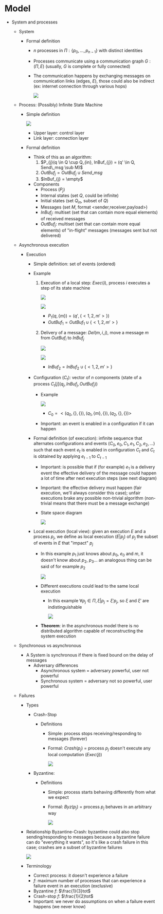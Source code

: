# Model

- System and processes
  - System
    - Formal definition
      - $`n`$ processes in $`\Pi:\{p_{0},...,p_{n-1}\}`$ with distinct identities
      - Processes communicate using a communication graph $`G:(\Pi, E)`$ (usually, $`G`$ is complete or fully connected)
      - The communication happens by exchanging messages on communication links (edges, $`E`$), those could also be indirect (ex: internet connection through various hops)

        ![](../../res/img/1.png)

  - Process: (Possibly) Infinite State Machine
    - Simple definition

        ![](../../res/img/2.png)

      - Upper layer: control layer
      - Link layer: connection layer
    - Formal definition
      - Think of this as an algorithm:
        1. $`P_{j}(q \in Q \cup Q_{in}, InBuf_{j}) = (q' \in Q, Send\_msg \sub M)`$
        2. $`OutBuf_{j} = OutBuf_{j} \cup Send\_msg`$
        3. $`InBuf_{j} = \empty`$
      - Components
        - Process ($`P_{j}`$)
        - Internal states (set $`Q`$, could be infinite)
        - Initial states (set $`Q_{in}`$, subset of $`Q`$)
        - Messages (set $`M`$, format <sender,receiver,payload>)
        - $`InBuf_{j}`$: multiset (set that can contain more equal elements) of received messages
        - $`OutBuf_{j}`$: multiset (set that can contain more equal elements) of "in-flight" messages (messages sent but not delivered)
  - Asynchronous execution
    - Execution
      - Simple definition: set of events (ordered)
      - Example
        1. Execution of a local step: $`Exec(i)`$, process $`i`$ executes a step of its state machine 

            ![](../../res/img/3.png)

            ![](../../res/img/4.png)

            - $`P_{1}(q,\{m\}) = (q',\{<1, 2, m'>\})`$
            - $`OutBuf_{1} = OutBuf_{1} \cup \{<1, 2, m'>\}`$
        2. Delivery of a message: $`Del(m, i, j)`$, move a message $`m`$ from $`OutBuf_{i}`$ to $`InBuf_{j}`$

            ![](../../res/img/5.png)

            ![](../../res/img/6.png)

            - $`InBuf_{2} = InBuf_{2} \cup \{<1, 2, m'>\}`$
      - Configuration ($`C_{t}`$): vector of $`n`$ components (state of a process $`C_{t}[j](q_{j}, InBuf_{j}, OutBuf_{j})`$)
        - Example

            ![](../../res/img/7.png)

            - $`C_{0} = <(q_{0},\{\},\{\}),(q_{1},\{m\},\{\}),(q_{2},\{\},\{\})>`$
        - Important: an event is enabled in a configuration if it can happen
      - Formal definition (of execution): infinite sequence that alternates configurations and events $`(C_{0},e_{0},C_{1},e_{1},C_{2},e_{2},...)`$ such that each event $`e_{t}`$ is enabled in configuration $`C_{t}`$ and $`C_{t}`$ is obtained by applying $`e_{t-1}`$ to $`C_{t-1}`$
        - Important: is possible that if (for example) $`e_{1}`$ is a delivery event the effective delivery of the message could happen a lot of time after next execution steps (see next diagram)
        - Important: the effective delivery must happen (fair execution, we'll always consider this case); unfair executions brake any possible non-trivial algorithm (non-trivial means that there must be a message exchange)
        - State space diagram

            ![](../../res/img/8.png)

      - Local execution (local view): given an execution $`E`$ and a process $`p_{j}`$, we define as local execution ($`E|p_{j}`$) of $`p_{j}`$ the subset of events in $`E`$ that "impact" $`p_{j}`$
        - In this example $`p_{1}`$ just knows about $`p_{0}`$, $`e_{0}`$ and $`m`$, it doesn't know about $`p_{2}`$, $`p_{3}`$... an analogous thing can be said of for example $`p_{2}`$

            ![](../../res/img/9.png)

        - Different executions could lead to the same local execution
          - In this example $`\forall p_{j} \in \Pi, \xi|p_{j} = \xi'p_{j}`$, so $`\xi`$ and $`\xi'`$ are indistinguishable 

              ![](../../res/img/10.png)

        - **Theorem**: in the asynchronous model there is no distributed algorithm capable of reconstructing the system execution
  - Synchronous vs asynchronous
    - A System is synchronous if there is fixed bound on the delay of messages
      - Adversary differences
        - Asynchronous system = adversary powerful, user not powerful
        - Synchronous system = adversary not so powerful, user powerful
  - Failures
    - Types
      - Crash-Stop
        - Definitions
          - Simple: process stops receiving/responding to messages (forever)
          - Formal: $`Crash(p_{j})`$ = process $`p_{j}`$ doesn't execute any local computation ($`Exec(j)`$)

              ![](../../res/img/11.png)

      - Byzantine: 
        - Definitions
          - Simple: process starts behaving differently from what we expect
          - Formal: $`Byz(p_{j})`$ = process $`p_{j}`$ behaves in an arbitrary way

              ![](../../res/img/12.png)

    - Relationship Byzantine-Crash: byzantine could also stop sending/responding to messages because a byzantine failure can do "everything it wants", so it's like a crash failure in this case; crashes are a subset of byzantine failures

        ![](../../res/img/13.png)

    - Terminology
      - Correct process: it doesn't experience a failure
      - $`f`$: maximum number of processes that can experience a failure event in an execution (exclusive)
      - Byzantine $`f`$: $`\frac{1}{3}tot`$
      - Crash-stop $`f`$: $`\frac{1}{2}tot`$
      - Important: we never do assumptions on when a failure event happens (we never know)